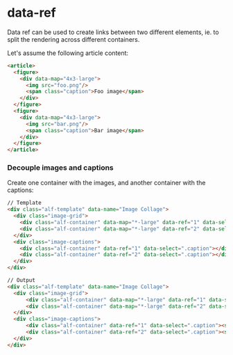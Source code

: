 data-ref
========

Data ref can be used to create links between two different elements, ie. to
split the rendering across different containers.

Let's assume the following article content:

```html
<article>
  <figure>
    <div data-map="4x3-large">
      <img src="foo.png"/>
      <span class="caption">Foo image</span>
    </div>
  </figure>
  <figure>
    <div data-map="4x3-large">
      <img src="bar.png"/>
      <span class="caption">Bar image</span>
    </div>
  </figure>
</article>
```

### Decouple images and captions

Create one container with the images, and another container with the captions:

```html
// Template
<div class="alf-template" data-name="Image Collage">
  <div class="image-grid">
    <div class="alf-container" data-map="*-large" data-ref="1" data-select="img"></div>
    <div class="alf-container" data-map="*-large" data-ref="2" data-select="img"></div>
  </div>
  <div class="image-captions">
    <div class="alf-container" data-ref="1" data-select=".caption"></div>
    <div class="alf-container" data-ref="2" data-select=".caption"></div>
  </div>
</div>

// Output
<div class="alf-template" data-name="Image Collage">
  <div class="image-grid">
      <div class="alf-container" data-map="*-large" data-ref="1" data-select="img"><img src="foo.gif"></div>
      <div class="alf-container" data-map="*-large" data-ref="2" data-select="img"><img src="bar.gif"></div>
  </div>
  <div class="image-captions">
      <div class="alf-container" data-ref="1" data-select=".caption"><span class="caption">Foo image</span></div>
      <div class="alf-container" data-ref="2" data-select=".caption"><span class="caption">Bar image</span></div>
  </div>
</div>
```

